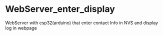 # WebServer_enter_display
WebServer with esp32(arduino) that enter contact Info in NVS and display log in webpage 
